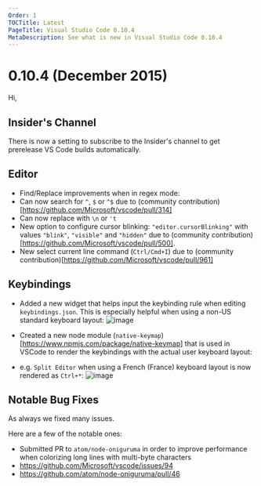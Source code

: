 ```yaml
---
Order: 1
TOCTitle: Latest
PageTitle: Visual Studio Code 0.10.4
MetaDescription: See what is new in Visual Studio Code 0.10.4
---
```


# 0.10.4 (December 2015)

Hi,

## Insider's Channel 

There is now a setting to subscribe to the Insider's channel to get prerelease VS Code builds automatically.

## Editor

 * Find/Replace improvements when in regex mode:
  * Can now search for `^`, `$` or `^$` due to (community contribution)[https://github.com/Microsoft/vscode/pull/314]
  * Can now replace with `\n` or `'t`
 * New option to configure cursor blinking: `"editor.cursorBlinking"` with values `"blink"`, `"visible"` and `"hidden"` due to (community contribution)[https://github.com/Microsoft/vscode/pull/500].
 * New select current line command (`Ctrl/Cmd+I`) due to (community contribution)[https://github.com/Microsoft/vscode/pull/961]

## Keybindings
 * Added a new widget that helps input the keybinding rule when editing `keybindings.json`. This is especially helpful when using a non-US standard keyboard layout:
![image](https://cloud.githubusercontent.com/assets/5047891/11427563/0d1e4fd2-9464-11e5-8f68-6b7d885c5198.png)

 * Created a new node module (`native-keymap`)[https://www.npmjs.com/package/native-keymap] that is used in VSCode to render the keybindings with the actual user keyboard layout:
  * e.g. `Split Editor` when using a French (France) keyboard layout is now rendered as `Ctrl+*`:
  ![image](https://cloud.githubusercontent.com/assets/5047891/11594888/cba8ed42-9aac-11e5-8527-5510a37ac547.png)

## Notable Bug Fixes

As always we fixed many issues.

Here are a few of the notable ones:

 * Submitted PR to `atom/node-oniguruma` in order to improve performance when colorizing long lines with multi-byte characters
  * https://github.com/Microsoft/vscode/issues/94
  * https://github.com/atom/node-oniguruma/pull/46
